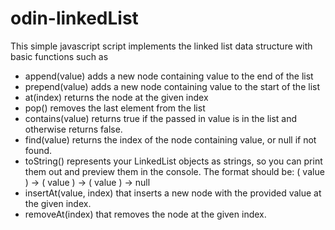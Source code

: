 # odin-linkedList
This simple javascript script implements the linked list data structure with basic functions such as 

- append(value) adds a new node containing value to the end of the list
- prepend(value) adds a new node containing value to the start of the list
- at(index) returns the node at the given index
- pop() removes the last element from the list
- contains(value) returns true if the passed in value is in the list and otherwise returns false.
- find(value) returns the index of the node containing value, or null if not found.
- toString() represents your LinkedList objects as strings, so you can print them out and preview them in the console. The format should be: ( value ) -> ( value ) -> ( value ) -> null
- insertAt(value, index) that inserts a new node with the provided value at the given index.
- removeAt(index) that removes the node at the given index.